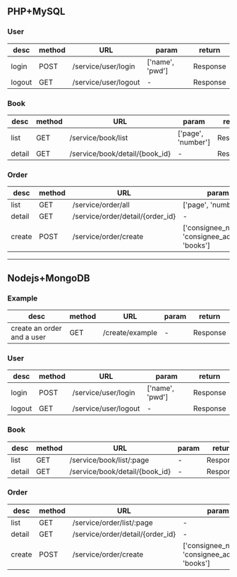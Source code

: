 ## PHP+MySQL

### User
| desc | method | URL | param | return |
|------|--------|-----|-------|--------|
| login | POST | /service/user/login | ['name', 'pwd'] | Response |
| logout | GET | /service/user/logout | - | Response |

### Book
| desc | method | URL | param | return |
|------|--------|-----|-------|--------|
| list | GET | /service/book/list | ['page', 'number'] | Response |
| detail | GET | /service/book/detail/{book_id} | - | Response |

### Order
| desc | method | URL | param | return |
|------|--------|-----|-------|--------|
| list | GET | /service/order/all | ['page', 'number'] | Response |
| detail | GET | /service/order/detail/{order_id} | - | Response |
| create | POST | /service/order/create | ['consignee_name', 'consignee_address', 'books'] | Response |

--------
## Nodejs+MongoDB

### Example
| desc | method | URL | param | return |
|------|--------|-----|-------|--------|
| create an order and a user | GET | /create/example | - | Response |

### User
| desc | method | URL | param | return |
|------|--------|-----|-------|--------|
| login | POST | /service/user/login | ['name', 'pwd'] | Response |
| logout | GET | /service/user/logout | - | Response |

### Book
| desc | method | URL | param | return |
|------|--------|-----|-------|--------|
| list | GET | /service/book/list/:page | - | Response |
| detail | GET | /service/book/detail/{book_id} | - | Response |

### Order
| desc | method | URL | param | return |
|------|--------|-----|-------|--------|
| list | GET | /service/order/list/:page | - | Response |
| detail | GET | /service/order/detail/{order_id} | - | Response |
| create | POST | /service/order/create | ['consignee_name', 'consignee_address', 'books'] | Response |
